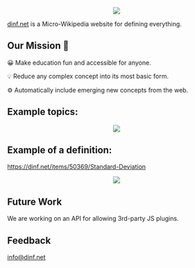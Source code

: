 <div align="center">
  <img src="https://dinf.net/static/logo.c9285940.svg">
</div>

[dinf.net](https://dinf.net) is a Micro-Wikipedia website for defining everything.

 
## Our Mission 🚀


😀  Make education fun and accessible for anyone.


💡   Reduce any complex concept into its most basic form.


⚙️  Automatically include emerging new concepts from the web.
  
  
## Example topics:

<div align="center">
  <img src="https://dinf.net/static/dinf_topics.png">
</div>
  
    
## Example of a definition:

https://dinf.net/items/50369/Standard-Deviation

<div align="center">
  <img src="https://dinf.net/static/standard_deviation.png">
</div>

## Future Work
We are working on an API for allowing 3rd-party JS plugins.

## Feedback
info@dinf.net
